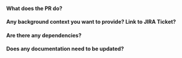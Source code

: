 <!---
  Everything in this block will not appear in the PR

  Title of PR should be as follows:

  <type>(<ticket>): <summary>

  Allowed <type>:
    feat (feature)
    fix (bug fix)
    docs (documentation)
    style (formatting, missing semi colons, …)
    refactor
    test (when adding missing tests)
    chore (maintain)

  For example: chore(INFRAAUTO-1): updating documentation
-->

#### What does the PR do?

#### Any background context you want to provide? Link to JIRA Ticket?

#### Are there any dependencies?

#### Does any documentation need to be updated?